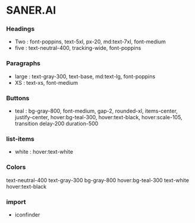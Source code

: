# SANER.AI

### Headings

- Two :  font-poppins, text-5xl, px-20, md:text-7xl, font-medium
- five : text-neutral-400, tracking-wide, font-poppins

### Paragraphs

- large : text-gray-300, text-base, md:text-lg, font-poppins
- XS : text-xs, font-medium

### Buttons

- teal : bg-gray-800, font-medium, gap-2, rounded-xl, items-center, justify-center, hover:bg-teal-300, hover:text-black, hover:scale-105, transition delay-200 duration-500

### list-items

- white : hover:text-white

### Colors

text-neutral-400
text-gray-300
bg-gray-800
hover:bg-teal-300
text-white 
hover:text-black

### import

- iconfinder
